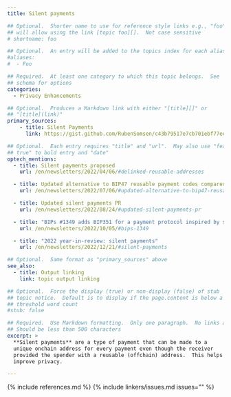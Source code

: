 ```yaml
---
title: Silent payments

## Optional.  Shorter name to use for reference style links e.g., "foo"
## will allow using the link [topic foo][].  Not case sensitive
# shortname: foo

## Optional.  An entry will be added to the topics index for each alias
#aliases:
#  - Foo

## Required.  At least one category to which this topic belongs.  See
## schema for options
categories:
  - Privacy Enhancements

## Optional.  Produces a Markdown link with either "[title][]" or
## "[title](link)"
primary_sources:
    - title: Silent Payments
      link: https://gist.github.com/RubenSomsen/c43b79517e7cb701ebf77eec6dbb46b8

## Optional.  Each entry requires "title" and "url".  May also use "feature:
## true" to bold entry and "date"
optech_mentions:
  - title: Silent payments proposed
    url: /en/newsletters/2022/04/06/#delinked-reusable-addresses

  - title: Updated alternative to BIP47 reusable payment codes compared to silent payments
    url: /en/newsletters/2022/07/06/#updated-alternative-to-bip47-reusable-payment-codes

  - title: Updated silent payments PR
    url: /en/newsletters/2022/08/24/#updated-silent-payments-pr

  - title: "BIPs #1349 adds BIP351 for a payment protocol inspired by silent payments"
    url: /en/newsletters/2022/10/05/#bips-1349

  - title: "2022 year-in-review: silent payments"
    url: /en/newsletters/2022/12/21/#silent-payments

## Optional.  Same format as "primary_sources" above
see_also:
  - title: Output linking
    link: topic output linking

## Optional.  Force the display (true) or non-display (false) of stub
## topic notice.  Default is to display if the page.content is below a
## threshold word count
#stub: false

## Required.  Use Markdown formatting.  Only one paragraph.  No links allowed.
## Should be less than 500 characters
excerpt: >
  **Silent payments** are a type of payment that can be made to a
  unique onchain address for every payment even though the receiver
  provided the spender with a reusable (offchain) address.  This helps
  improve privacy.

---
```


{% include references.md %}
{% include linkers/issues.md issues="" %}
